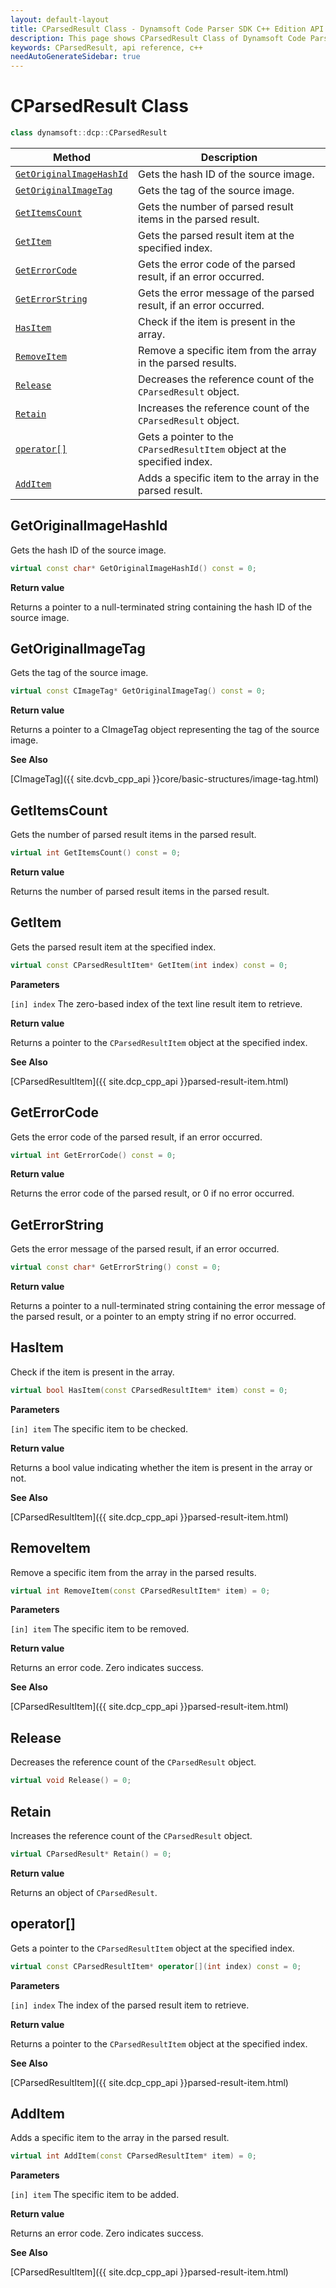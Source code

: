 ```yaml
---
layout: default-layout
title: CParsedResult Class - Dynamsoft Code Parser SDK C++ Edition API Reference
description: This page shows CParsedResult Class of Dynamsoft Code Parser SDK C++ Edition.
keywords: CParsedResult, api reference, c++
needAutoGenerateSidebar: true
---
```



# CParsedResult Class

```cpp
class dynamsoft::dcp::CParsedResult
```

| Method               | Description |
|----------------------|-------------|
| [`GetOriginalImageHashId`](#getoriginalimagehashid) | Gets the hash ID of the source image. |
| [`GetOriginalImageTag`](#getoriginalimagetag) | Gets the tag of the source image. |
| [`GetItemsCount`](#getitemscount) | Gets the number of parsed result items in the parsed result. |
| [`GetItem`](#getitem) | Gets the parsed result item at the specified index. |
| [`GetErrorCode`](#geterrorcode) | Gets the error code of the parsed result, if an error occurred. |
| [`GetErrorString`](#geterrorstring) | Gets the error message of the parsed result, if an error occurred. |
| [`HasItem`](#hasitem) | Check if the item is present in the array. |
| [`RemoveItem`](#removeitem) | Remove a specific item from the array in the parsed results. |
| [`Release`](#release) | Decreases the reference count of the `CParsedResult` object. |
| [`Retain`](#retain) | Increases the reference count of the `CParsedResult` object. |
| [`operator[]`](#operator)           | Gets a pointer to the `CParsedResultItem` object at the specified index.|
| [`AddItem`](#additem) | Adds a specific item to the array in the parsed result. |

## GetOriginalImageHashId

Gets the hash ID of the source image.

```cpp
virtual const char* GetOriginalImageHashId() const = 0;
```

**Return value**

Returns a pointer to a null-terminated string containing the hash ID of the source image.

## GetOriginalImageTag

Gets the tag of the source image.

```cpp
virtual const CImageTag* GetOriginalImageTag() const = 0;
```

**Return value**

Returns a pointer to a CImageTag object representing the tag of the source image.

**See Also**

[CImageTag]({{ site.dcvb_cpp_api }}core/basic-structures/image-tag.html)

## GetItemsCount

Gets the number of parsed result items in the parsed result.

```cpp
virtual int GetItemsCount() const = 0;
```

**Return value**

Returns the number of parsed result items in the parsed result.

## GetItem

Gets the parsed result item at the specified index.

```cpp
virtual const CParsedResultItem* GetItem(int index) const = 0;
```

**Parameters**

`[in] index` The zero-based index of the text line result item to retrieve.

**Return value**

Returns a pointer to the `CParsedResultItem` object at the specified index.

**See Also**

[CParsedResultItem]({{ site.dcp_cpp_api }}parsed-result-item.html)

## GetErrorCode

Gets the error code of the parsed result, if an error occurred.

```cpp
virtual int GetErrorCode() const = 0;
```

**Return value**

Returns the error code of the parsed result, or 0 if no error occurred.

## GetErrorString

Gets the error message of the parsed result, if an error occurred.

```cpp
virtual const char* GetErrorString() const = 0;
```

**Return value**

Returns a pointer to a null-terminated string containing the error message of the parsed result, or a pointer to an empty string if no error occurred.

## HasItem

Check if the item is present in the array.

```cpp
virtual bool HasItem(const CParsedResultItem* item) const = 0;
```

**Parameters**

`[in] item` The specific item to be checked.

**Return value**

Returns a bool value indicating whether the item is present in the array or not.

**See Also**

[CParsedResultItem]({{ site.dcp_cpp_api }}parsed-result-item.html)

## RemoveItem

Remove a specific item from the array in the parsed results.

```cpp
virtual int RemoveItem(const CParsedResultItem* item) = 0;
```

**Parameters**

`[in] item` The specific item to be removed.

**Return value**

Returns an error code. Zero indicates success.

**See Also**

[CParsedResultItem]({{ site.dcp_cpp_api }}parsed-result-item.html)


## Release

Decreases the reference count of the `CParsedResult` object.

```cpp
virtual void Release() = 0;
```

## Retain

Increases the reference count of the `CParsedResult` object.

```cpp
virtual CParsedResult* Retain() = 0;
```

**Return value**

Returns an object of `CParsedResult`.

## operator[]

Gets a pointer to the `CParsedResultItem` object at the specified index.

```cpp
virtual const CParsedResultItem* operator[](int index) const = 0;
```

**Parameters**

`[in] index` The index of the parsed result item to retrieve.

**Return value**

Returns a pointer to the `CParsedResultItem` object at the specified index.

**See Also**

[CParsedResultItem]({{ site.dcp_cpp_api }}parsed-result-item.html)

## AddItem

Adds a specific item to the array in the parsed result.

```cpp
virtual int AddItem(const CParsedResultItem* item) = 0;
```

**Parameters**

`[in] item` The specific item to be added.

**Return value**

Returns an error code. Zero indicates success.

**See Also**

[CParsedResultItem]({{ site.dcp_cpp_api }}parsed-result-item.html)

